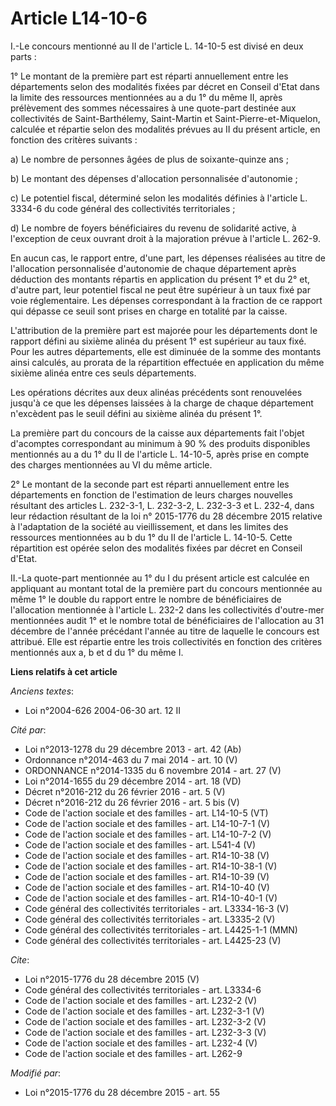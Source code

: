 # Article L14-10-6

I.-Le concours mentionné au II de l'article L. 14-10-5 est divisé en deux parts : 

1° Le montant de la première part est réparti annuellement entre les départements selon des modalités fixées par décret en
Conseil d'Etat dans la limite des ressources mentionnées au a du 1° du même II, après prélèvement des sommes nécessaires à
une quote-part destinée aux collectivités de Saint-Barthélemy, Saint-Martin et Saint-Pierre-et-Miquelon, calculée et répartie
selon des modalités prévues au II du présent article, en fonction des critères suivants : 

a) Le nombre de personnes âgées de plus de soixante-quinze ans ; 

b) Le montant des dépenses d'allocation personnalisée d'autonomie ; 

c) Le potentiel fiscal, déterminé selon les modalités définies à l'article L. 3334-6 du code général des collectivités
territoriales ; 

d) Le nombre de foyers bénéficiaires du revenu de solidarité active, à l'exception de ceux ouvrant droit à la majoration
prévue à l'article L. 262-9. 

En aucun cas, le rapport entre, d'une part, les dépenses réalisées au titre de l'allocation personnalisée d'autonomie de
chaque département après déduction des montants répartis en application du présent 1° et du 2° et, d'autre part, leur
potentiel fiscal ne peut être supérieur à un taux fixé par voie réglementaire. Les dépenses correspondant à la fraction de ce
rapport qui dépasse ce seuil sont prises en charge en totalité par la caisse. 

L'attribution de la première part est majorée pour les départements dont le rapport défini au sixième alinéa du présent 1°
est supérieur au taux fixé. Pour les autres départements, elle est diminuée de la somme des montants ainsi calculés, au
prorata de la répartition effectuée en application du même sixième alinéa entre ces seuls départements. 

Les opérations décrites aux deux alinéas précédents sont renouvelées jusqu'à ce que les dépenses laissées à la charge de
chaque département n'excèdent pas le seuil défini au sixième alinéa du présent 1°. 

La première part du concours de la caisse aux départements fait l'objet d'acomptes correspondant au minimum à 90 % des
produits disponibles mentionnés au a du 1° du II de l'article L. 14-10-5, après prise en compte des charges mentionnées au VI
du même article. 

2° Le montant de la seconde part est réparti annuellement entre les départements en fonction de l'estimation de leurs charges
nouvelles résultant des articles L. 232-3-1, L. 232-3-2, L. 232-3-3 et L. 232-4, dans leur rédaction résultant de la loi n°
2015-1776 du 28 décembre 2015 relative à l'adaptation de la société au vieillissement, et dans les limites des ressources
mentionnées au b du 1° du II de l'article L. 14-10-5. Cette répartition est opérée selon des modalités fixées par décret en
Conseil d'Etat. 

II.-La quote-part mentionnée au 1° du I du présent article est calculée en appliquant au montant total de la première part du
concours mentionnée au même 1° le double du rapport entre le nombre de bénéficiaires de l'allocation mentionnée à l'article
L. 232-2 dans les collectivités d'outre-mer mentionnées audit 1° et le nombre total de bénéficiaires de l'allocation au 31
décembre de l'année précédant l'année au titre de laquelle le concours est attribué. Elle est répartie entre les trois
collectivités en fonction des critères mentionnés aux a, b et d du 1° du même I.

**Liens relatifs à cet article**

_Anciens textes_:

  - Loi n°2004-626 2004-06-30 art. 12 II

_Cité par_:

  - Loi n°2013-1278 du 29 décembre 2013 - art. 42 (Ab)
  - Ordonnance n°2014-463 du 7 mai 2014 - art. 10 (V)
  - ORDONNANCE n°2014-1335 du 6 novembre 2014 - art. 27 (V)
  - Loi n°2014-1655 du 29 décembre 2014 - art. 18 (VD)
  - Décret n°2016-212 du 26 février 2016 - art. 5 (V)
  - Décret n°2016-212 du 26 février 2016 - art. 5 bis (V)
  - Code de l'action sociale et des familles - art. L14-10-5 (VT)
  - Code de l'action sociale et des familles - art. L14-10-7-1 (V)
  - Code de l'action sociale et des familles - art. L14-10-7-2 (V)
  - Code de l'action sociale et des familles - art. L541-4 (V)
  - Code de l'action sociale et des familles - art. R14-10-38 (V)
  - Code de l'action sociale et des familles - art. R14-10-38-1 (V)
  - Code de l'action sociale et des familles - art. R14-10-39 (V)
  - Code de l'action sociale et des familles - art. R14-10-40 (V)
  - Code de l'action sociale et des familles - art. R14-10-40-1 (V)
  - Code général des collectivités territoriales - art. L3334-16-3 (V)
  - Code général des collectivités territoriales - art. L3335-2 (V)
  - Code général des collectivités territoriales - art. L4425-1-1 (MMN)
  - Code général des collectivités territoriales - art. L4425-23 (V)

_Cite_:

  - Loi n°2015-1776 du 28 décembre 2015 (V)
  - Code général des collectivités territoriales - art. L3334-6
  - Code de l'action sociale et des familles - art. L232-2 (V)
  - Code de l'action sociale et des familles - art. L232-3-1 (V)
  - Code de l'action sociale et des familles - art. L232-3-2 (V)
  - Code de l'action sociale et des familles - art. L232-3-3 (V)
  - Code de l'action sociale et des familles - art. L232-4 (V)
  - Code de l'action sociale et des familles - art. L262-9

_Modifié par_:

  - Loi n°2015-1776 du 28 décembre 2015 - art. 55
